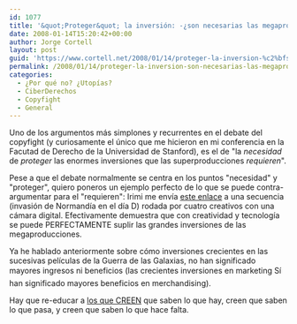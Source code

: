 ```yaml
---
id: 1077
title: '&quot;Proteger&quot; la inversión: -¿son necesarias las megaproducciones?'
date: 2008-01-14T15:20:42+00:00
author: Jorge Cortell
layout: post
guid: 'https://www.cortell.net/2008/01/14/proteger-la-inversion-%c2%bfson-necesarias-las-megaproducciones/'
permalink: /2008/01/14/proteger-la-inversion-son-necesarias-las-megaproducciones/
categories:
  - ¿Por qué no? ¿Utopías?
  - CiberDerechos
  - Copyfight
  - General
---
```

Uno de los argumentos más simplones y recurrentes en el debate del copyfight (y curiosamente el único que me hicieron en mi conferencia en la Facutad de Derecho de la Universidad de Stanford), es el de "la _necesidad_ de _proteger_ las enormes inversiones que las superproducciones _requieren_".

Pese a que el debate normalmente se centra en los puntos "necesidad" y "proteger", quiero poneros un ejemplo perfecto de lo que se puede contra-argumentar para el "requieren": Irimi me enví­a <a target="_blank" title="Secuencia" href="https://fogonazos.blogspot.com/2008/01/normanda-de-bajo-presupuesto.html">este enlace</a> a una secuencia (invasión de Normandí­a en el dí­a D) rodada por cuatro creativos con una cámara digital. Efectivamente demuestra que con creatividad y tecnologí­a se puede PERFECTAMENTE suplir las grandes inversiones de las megaproducciones.

Ya he hablado anteriormente sobre cómo inversiones crecientes en las sucesivas pelí­culas de la Guerra de las Galaxias, no han significado mayores ingresos ni beneficios (las crecientes inversiones en marketing Sí han significado mayores beneficios en merchandising).

Hay que re-educar a <a target="_blank" title="Barrapunto: Gran Wyoming defiende canon y SGAE" href="https://barrapunto.com/article.pl?sid=08/01/14/1050208&from=rss">los que CREEN</a> que saben lo que hay, creen que saben lo que pasa, y creen que saben lo que hace falta.